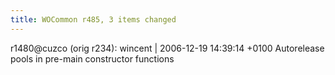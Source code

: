 ```yaml
---
title: WOCommon r485, 3 items changed
---
```


r1480@cuzco (orig r234): wincent | 2006-12-19 14:39:14 +0100 Autorelease pools in pre-main constructor functions
